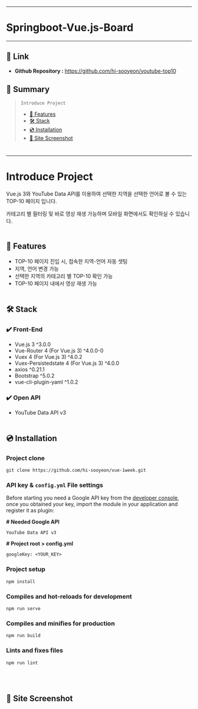 ---
Springboot-Vue.js-Board
===
***

## 🔗 Link
- **Github Repository :** https://github.com/hi-sooyeon/youtube-top10


## 📖 Summary
> ```Introduce Project```
>  - [📌 Features](#-features)
>  - [🛠 Stack](#-stack)
>  - [💿 Installation](#-installation)
>  - [📸 Site Screenshot](#-site-screenshot)
#
* * *
#
# Introduce Project
Vue.js 3와 YouTube Data API를 이용하여 선택한 지역을 선택한 언어로 볼 수 있는 TOP-10 페이지 입니다.

카테고리 별 필터링 및 바로 영상 재생 가능하며 모바일 화면에서도 확인하실 수 있습니다.
<br><br/>
## 📌 Features
- TOP-10 페이지 진입 시, 접속한 지역-언어 자동 셋팅
- 지역, 언어 변경 가능
- 선택한 지역의 카테고리 별 TOP-10 확인 가능
- TOP-10 페이지 내에서 영상 재생 가능
  <br><br/>
## 🛠 Stack
### ✔️ Front-End
- Vue.js 3 ^3.0.0
- Vue-Router 4 (For Vue.js 3) ^4.0.0-0
- Vuex 4 (For Vue.js 3) ^4.0.2
- Vuex-Persistedstate 4 (For Vue.js 3) ^4.0.0
- axios ^0.21.1
- Bootstrap ^5.0.2
- vue-cli-plugin-yaml ^1.0.2

### ✔️ Open API
- YouTube Data API v3
  <br><br/>
## 💿 Installation

### Project clone
```
git clone https://github.com/hi-sooyeon/vue-1week.git
```

### API key & `config.yml` File settings
Before starting you need a Google API key from the [developer console](http://console.developers.google.com/), once you obtained your key, import the module in your application and register it as plugin:

**# Needed Google API**
```
YouTube Data API v3
```

**# Project root > config.yml**
```
googleKey: <YOUR_KEY>
```

### Project setup
```
npm install
```

### Compiles and hot-reloads for development
```
npm run serve
```

### Compiles and minifies for production
```
npm run build
```

### Lints and fixes files
```
npm run lint
```
<br><br/>
## 📸 Site Screenshot
